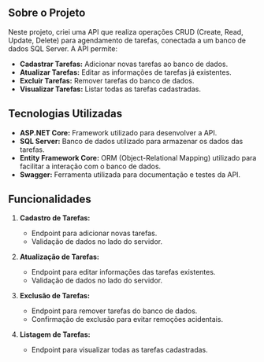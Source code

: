 ## Sobre o Projeto

Neste projeto, criei uma API que realiza operações CRUD (Create, Read, Update, Delete) para agendamento de tarefas, conectada a um banco de dados SQL Server. A API permite:

- **Cadastrar Tarefas:** Adicionar novas tarefas ao banco de dados.
- **Atualizar Tarefas:** Editar as informações de tarefas já existentes.
- **Excluir Tarefas:** Remover tarefas do banco de dados.
- **Visualizar Tarefas:** Listar todas as tarefas cadastradas.

## Tecnologias Utilizadas

- **ASP.NET Core:** Framework utilizado para desenvolver a API.
- **SQL Server:** Banco de dados utilizado para armazenar os dados das tarefas.
- **Entity Framework Core:** ORM (Object-Relational Mapping) utilizado para facilitar a interação com o banco de dados.
- **Swagger:** Ferramenta utilizada para documentação e testes da API.

## Funcionalidades

1. **Cadastro de Tarefas:**
   - Endpoint para adicionar novas tarefas.
   - Validação de dados no lado do servidor.

2. **Atualização de Tarefas:**
   - Endpoint para editar informações das tarefas existentes.
   - Validação de dados no lado do servidor.

3. **Exclusão de Tarefas:**
   - Endpoint para remover tarefas do banco de dados.
   - Confirmação de exclusão para evitar remoções acidentais.

4. **Listagem de Tarefas:**
   - Endpoint para visualizar todas as tarefas cadastradas.
